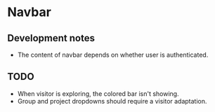 # Navbar

## Development notes
+ The content of navbar depends on whether user is authenticated.

## TODO
+ When visitor is exploring, the colored bar isn't showing.
+ Group and project dropdowns should require a visitor adaptation.
